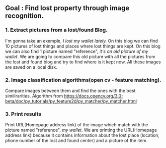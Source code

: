 
## Goal : Find lost property through image recognition.

### 1. Extract pictures from a lost/found Blog. 
  I'm gonna take an exemple, *I lost my wallet lately.*
  On this blog we can find 10 pictures of lost things and places where lost things are kept.
  On this blog we can also find 1 picture named "reference", *it's an old picture of my wallet*. 
  We are going to compare this old picture with all the pictures from the lost and found blog and try to find where is it kept now.
  All these images are saved on a local disk. 

### 2. Image classification algorithms(open cv - feature matching).
  Compare images between them and find the ones with the best similirarities. Algorithm from https://docs.opencv.org/3.0-beta/doc/py_tutorials/py_feature2d/py_matcher/py_matcher.html
  
### 3. Print results 
Print URL(Homepage address link) of the image which match with the picture named "reference", *my wallet*. 
We are printing the URL(Homepage address link) because it contains information about the lost place (location, phone number of the lost and found center) and a picture of the item.
